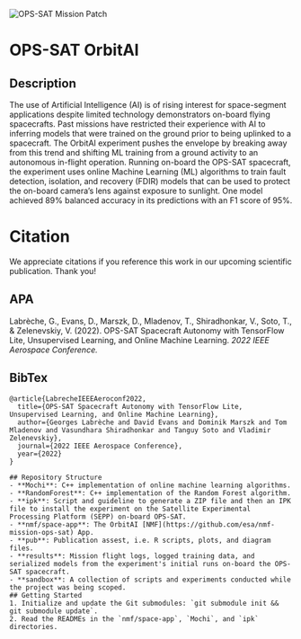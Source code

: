 ![OPS-SAT Mission Patch](https://github.com/georgeslabreche/opssat-orbitai/blob/main/pub/images/ops-sat_mission_patch.png?raw=true)

# OPS-SAT OrbitAI
## Description
The use of Artificial Intelligence (AI) is of rising interest for space-segment applications despite limited technology demonstrators on-board flying spacecrafts. Past missions have restricted their experience with AI to inferring models that were trained on the ground prior to being uplinked to a spacecraft. The OrbitAI experiment pushes the envelope by breaking away from this trend and shifting ML training from a ground activity to an autonomous in-flight operation. Running on-board the OPS-SAT spacecraft, the experiment uses online Machine Learning (ML) algorithms to train fault detection, isolation, and recovery (FDIR) models that can be used to protect the on-board camera’s lens against exposure to sunlight. One model achieved 89% balanced accuracy in its predictions with an F1 score of 95%.

# Citation
We appreciate citations if you reference this work in our upcoming scientific publication. Thank you!

## APA
Labrèche, G., Evans, D., Marszk, D., Mladenov, T., Shiradhonkar, V., Soto, T., & Zelenevskiy, V. (2022). OPS-SAT Spacecraft Autonomy with TensorFlow Lite, Unsupervised Learning, and Online Machine Learning. _2022 IEEE Aerospace Conference._

## BibTex
```
@article{LabrecheIEEEAeroconf2022,
  title={OPS-SAT Spacecraft Autonomy with TensorFlow Lite, Unsupervised Learning, and Online Machine Learning},
  author={Georges Labrèche and David Evans and Dominik Marszk and Tom Mladenov and Vasundhara Shiradhonkar and Tanguy Soto and Vladimir Zelenevskiy},
  journal={2022 IEEE Aerospace Conference},
  year={2022}
}

## Repository Structure
- **Mochi**: C++ implementation of online machine learning algorithms.
- **RandomForest**: C++ implementation of the Random Forest algorithm.
- **ipk**: Script and guideline to generate a ZIP file and then an IPK file to install the experiment on the Satellite Experimental Processing Platform (SEPP) on-board OPS-SAT.
- **nmf/space-app**: The OrbitAI [NMF](https://github.com/esa/nmf-mission-ops-sat) App.
- **pub**: Publication assest, i.e. R scripts, plots, and diagram files.
- **results**: Mission flight logs, logged training data, and serialized models from the experiment's initial runs on-board the OPS-SAT spacecraft.
- **sandbox**: A collection of scripts and experiments conducted while the project was being scoped.
## Getting Started
1. Initialize and update the Git submodules: `git submodule init && git submodule update`.
2. Read the READMEs in the `nmf/space-app`, `Mochi`, and `ipk` directories.
